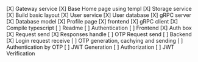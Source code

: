 [X] Gateway service
[X] Base Home page using templ
[X] Storage service
[X] Build basic layout
[X] User service
    [X] User database
    [X] gRPC server
    [X] Database model
[X] Profile page
    [X] frontend
    [X] gRPC client
[X] Compile typescript
[ ] Readme
[ ] Authentication
    [ ] Frontend
        [X] Auth box
        [X] Request send
        [X] Responses handle
        [ ] OTP Request send
    [ ] Backend
        [X] Login request receive 
        [ ] OTP generation, cachying and sending
        [ ] Authentication by OTP
        [ ] JWT Generation
[ ] Authorization
    [ ] JWT Verification
